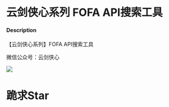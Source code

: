 # 云剑侠心系列 FOFA API搜索工具

#### Description
【云剑侠心系列】FOFA API搜索工具

微信公众号：云剑侠心

![](/258X258.jpg)

# 跪求Star
